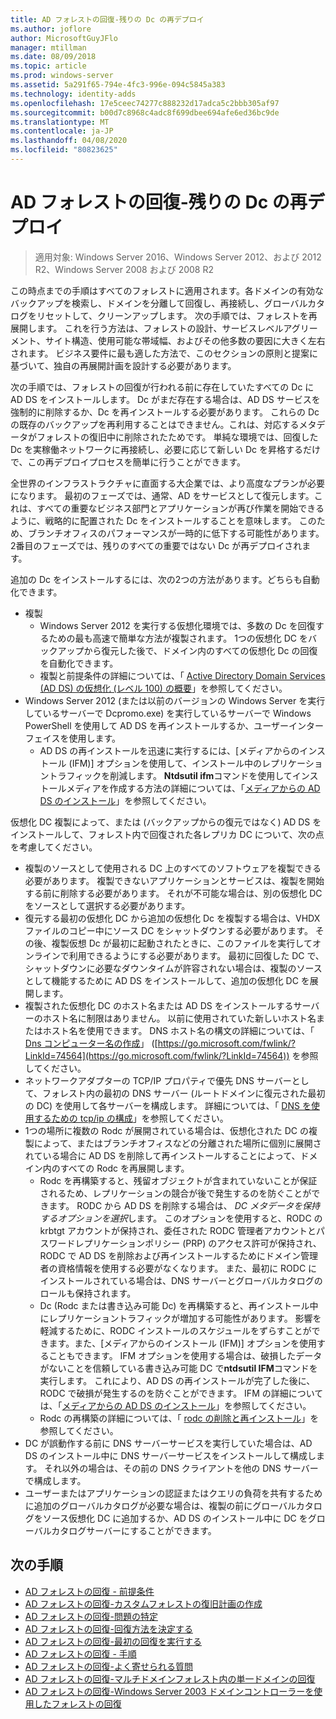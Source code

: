 ```yaml
---
title: AD フォレストの回復-残りの Dc の再デプロイ
ms.author: joflore
author: MicrosoftGuyJFlo
manager: mtillman
ms.date: 08/09/2018
ms.topic: article
ms.prod: windows-server
ms.assetid: 5a291f65-794e-4fc3-996e-094c5845a383
ms.technology: identity-adds
ms.openlocfilehash: 17e5ceec74277c888232d17adca5c2bbb305af97
ms.sourcegitcommit: b00d7c8968c4adc8f699dbee694afe6ed36bc9de
ms.translationtype: MT
ms.contentlocale: ja-JP
ms.lasthandoff: 04/08/2020
ms.locfileid: "80823625"
---
```

# <a name="ad-forest-recovery---redeploy-remaining-dcs"></a>AD フォレストの回復-残りの Dc の再デプロイ

>適用対象: Windows Server 2016、Windows Server 2012、および 2012 R2、Windows Server 2008 および 2008 R2

この時点までの手順はすべてのフォレストに適用されます。各ドメインの有効なバックアップを検索し、ドメインを分離して回復し、再接続し、グローバルカタログをリセットして、クリーンアップします。 次の手順では、フォレストを再展開します。 これを行う方法は、フォレストの設計、サービスレベルアグリーメント、サイト構造、使用可能な帯域幅、およびその他多数の要因に大きく左右されます。 ビジネス要件に最も適した方法で、このセクションの原則と提案に基づいて、独自の再展開計画を設計する必要があります。  
  
次の手順では、フォレストの回復が行われる前に存在していたすべての Dc に AD DS をインストールします。 Dc がまだ存在する場合は、AD DS サービスを強制的に削除するか、Dc を再インストールする必要があります。 これらの Dc の既存のバックアップを再利用することはできません。これは、対応するメタデータがフォレストの復旧中に削除されたためです。 単純な環境では、回復した Dc を実稼働ネットワークに再接続し、必要に応じて新しい Dc を昇格するだけで、この再デプロイプロセスを簡単に行うことができます。  
  
全世界のインフラストラクチャに直面する大企業では、より高度なプランが必要になります。 最初のフェーズでは、通常、AD をサービスとして復元します。これは、すべての重要なビジネス部門とアプリケーションが再び作業を開始できるように、戦略的に配置された Dc をインストールすることを意味します。 このため、ブランチオフィスのパフォーマンスが一時的に低下する可能性があります。 2番目のフェーズでは、残りのすべての重要ではない Dc が再デプロイされます。  
  
 追加の Dc をインストールするには、次の2つの方法があります。どちらも自動化できます。  
  
- 複製  
   - Windows Server 2012 を実行する仮想化環境では、多数の Dc を回復するための最も高速で簡単な方法が複製されます。 1つの仮想化 DC をバックアップから復元した後で、ドメイン内のすべての仮想化 Dc の回復を自動化できます。  
   - 複製と前提条件の詳細については、「 [Active Directory Domain Services (AD DS) の仮想化 (レベル 100) の概要](https://technet.microsoft.com/library/hh831734.aspx)」を参照してください。  
- Windows Server 2012 (または以前のバージョンの Windows Server を実行しているサーバーで Dcpromo.exe) を実行しているサーバーで Windows PowerShell を使用して AD DS を再インストールするか、ユーザーインターフェイスを使用します。  
   - AD DS の再インストールを迅速に実行するには、[メディアからのインストール (IFM)] オプションを使用して、インストール中のレプリケーショントラフィックを削減します。 **Ntdsutil ifm**コマンドを使用してインストールメディアを作成する方法の詳細については、「[メディアからの AD DS のインストール](https://technet.microsoft.com/library/cc770654\(WS.10\).aspx)」を参照してください。  

仮想化 DC 複製によって、または (バックアップからの復元ではなく) AD DS をインストールして、フォレスト内で回復された各レプリカ DC について、次の点を考慮してください。  
  
- 複製のソースとして使用される DC 上のすべてのソフトウェアを複製できる必要があります。 複製できないアプリケーションとサービスは、複製を開始する前に削除する必要があります。 それが不可能な場合は、別の仮想化 DC をソースとして選択する必要があります。  
- 復元する最初の仮想化 DC から追加の仮想化 Dc を複製する場合は、VHDX ファイルのコピー中にソース DC をシャットダウンする必要があります。 その後、複製仮想 Dc が最初に起動されたときに、このファイルを実行してオンラインで利用できるようにする必要があります。 最初に回復した DC で、シャットダウンに必要なダウンタイムが許容されない場合は、複製のソースとして機能するために AD DS をインストールして、追加の仮想化 DC を展開します。  
- 複製された仮想化 DC のホスト名または AD DS をインストールするサーバーのホスト名に制限はありません。 以前に使用されていた新しいホスト名またはホスト名を使用できます。 DNS ホスト名の構文の詳細については、「 [Dns コンピューター名の作成](https://technet.microsoft.com/library/cc785282.aspx)」 ([https://go.microsoft.com/fwlink/?LinkId=74564](https://go.microsoft.com/fwlink/?LinkId=74564)) を参照してください。  
- ネットワークアダプターの TCP/IP プロパティで優先 DNS サーバーとして、フォレスト内の最初の DNS サーバー (ルートドメインに復元された最初の DC) を使用して各サーバーを構成します。 詳細については、「 [DNS を使用するための tcp/ip の構成](https://technet.microsoft.com/library/cc779282.aspx)」を参照してください。  
- 1つの場所に複数の Rodc が展開されている場合は、仮想化された DC の複製によって、またはブランチオフィスなどの分離された場所に個別に展開されている場合に AD DS を削除して再インストールすることによって、ドメイン内のすべての Rodc を再展開します。  
   - Rodc を再構築すると、残留オブジェクトが含まれていないことが保証されるため、レプリケーションの競合が後で発生するのを防ぐことができます。 RODC から AD DS を削除する場合は、 *DC メタデータを保持するオプションを選択*します。 このオプションを使用すると、RODC の krbtgt アカウントが保持され、委任された RODC 管理者アカウントとパスワードレプリケーションポリシー (PRP) のアクセス許可が保持され、RODC で AD DS を削除および再インストールするためにドメイン管理者の資格情報を使用する必要がなくなります。 また、最初に RODC にインストールされている場合は、DNS サーバーとグローバルカタログのロールも保持されます。  
   - Dc (Rodc または書き込み可能 Dc) を再構築すると、再インストール中にレプリケーショントラフィックが増加する可能性があります。 影響を軽減するために、RODC インストールのスケジュールをずらすことができます。また、[メディアからのインストール (IFM)] オプションを使用することもできます。 IFM オプションを使用する場合は、破損したデータがないことを信頼している書き込み可能 DC で**ntdsutil IFM**コマンドを実行します。 これにより、AD DS の再インストールが完了した後に、RODC で破損が発生するのを防ぐことができます。 IFM の詳細については、「[メディアからの AD DS のインストール](https://technet.microsoft.com/library/cc770654\(WS.10\).aspx)」を参照してください。  
   - Rodc の再構築の詳細については、「 [rodc の削除と再インストール](https://technet.microsoft.com/library/cc835490\(WS.10\).aspx)」を参照してください。  
- DC が誤動作する前に DNS サーバーサービスを実行していた場合は、AD DS のインストール中に DNS サーバーサービスをインストールして構成します。 それ以外の場合は、その前の DNS クライアントを他の DNS サーバーで構成します。  
- ユーザーまたはアプリケーションの認証またはクエリの負荷を共有するために追加のグローバルカタログが必要な場合は、複製の前にグローバルカタログをソース仮想化 DC に追加するか、AD DS のインストール中に DC をグローバルカタログサーバーにすることができます。  
  
## <a name="next-steps"></a>次の手順

- [AD フォレストの回復 - 前提条件](AD-Forest-Recovery-Prerequisties.md)  
- [AD フォレストの回復-カスタムフォレストの復旧計画の作成](AD-Forest-Recovery-Devising-a-Plan.md)  
- [AD フォレストの回復-問題の特定](AD-Forest-Recovery-Identify-the-Problem.md)
- [AD フォレストの回復-回復方法を決定する](AD-Forest-Recovery-Determine-how-to-Recover.md)
- [AD フォレストの回復-最初の回復を実行する](AD-Forest-Recovery-Perform-initial-recovery.md)  
- [AD フォレストの回復 - 手順](AD-Forest-Recovery-Procedures.md)  
- [AD フォレストの回復-よく寄せられる質問](AD-Forest-Recovery-FAQ.md)  
- [AD フォレストの回復-マルチドメインフォレスト内の単一ドメインの回復](AD-Forest-Recovery-Single-Domain-in-Multidomain-Recovery.md)  
- [AD フォレストの回復-Windows Server 2003 ドメインコントローラーを使用したフォレストの回復](AD-Forest-Recovery-Windows-Server-2003.md)
